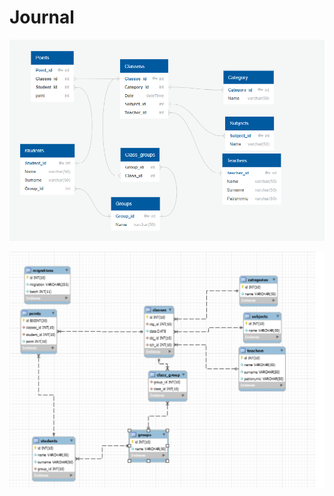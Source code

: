 # Journal
![alt text](https://github.com/andeeDev/Journal/blob/experimental/databasedraft.png)

![alt text](https://github.com/andeeDev/Journal/blob/experimental/createdDatabase.png)
